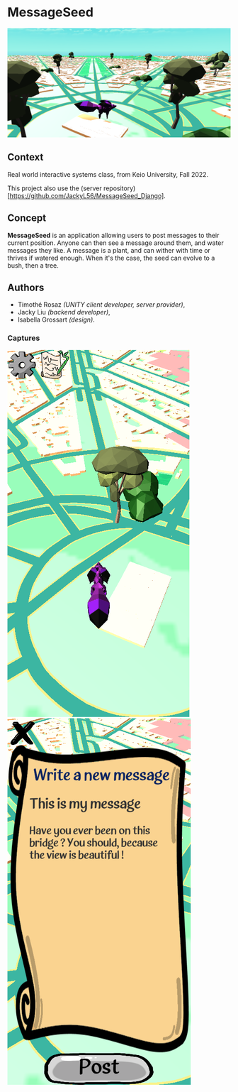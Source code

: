 # MessageSeed

![Background image](https://github.com/jamailun/MessageSeed/blob/main/.github/bg.png?raw=true)

## Context

Real world interactive systems class, from Keio University, Fall 2022.

This project also use the (server repository)[https://github.com/JackyL56/MessageSeed_Django].

## Concept

**MessageSeed** is an application allowing users to post messages to their current position. Anyone can then see a message around them, and water messages they like. A message is a plant, and can wither with time or thrives if watered enough. When it's the case, the seed can evolve to a bush, then a tree.

## Authors

- Timothé Rosaz _(UNITY client developer, server provider)_,
- Jacky Liu _(backend developer)_,
- Isabella Grossart _(design)_.

### Captures

![App in use](https://github.com/jamailun/MessageSeed/blob/main/.github/phone_1.png?raw=true) ![Posting a new messgae](https://github.com/jamailun/MessageSeed/blob/main/.github/phone_2.png?raw=true)
